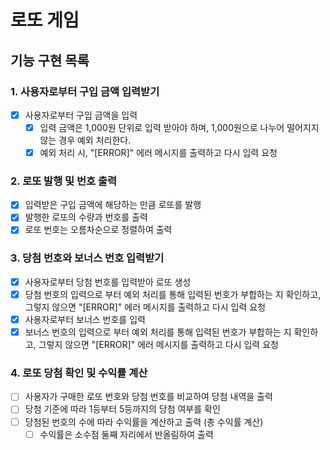 # 로또 게임 

## 기능 구현 목록

### 1. 사용자로부터 구입 금액 입력받기
  - [x] 사용자로부터 구입 금액을 입력
    - [x] 입력 금액은 1,000원 단위로 입력 받아야 하며, 1,000원으로 나누어 떨어지지 않는 경우 예외 처리한다.
    - [x] 예외 처리 시, "[ERROR]" 에러 메시지를 출력하고 다시 입력 요청

### 2. 로또 발행 및 번호 출력
  - [x] 입력받은 구입 금액에 해당하는 만큼 로또를 발행
  - [x] 발행한 로또의 수량과 번호를 출력
  - [x] 로또 번호는 오름차순으로 정렬하여 출력

### 3. 당첨 번호와 보너스 번호 입력받기
  - [x] 사용자로부터 당첨 번호를 입력받아 로또 생성
  - [x] 당첨 번호의 입력으로 부터 예외 처리를 통해 입력된 번호가 부합하는 지 확인하고, 그렇지 않으면 "[ERROR]" 에러 메시지를 출력하고 다시 입력 요청
  - [x] 사용자로부터 보너스 번호를 입력 
  - [x] 보너스 번호의 입력으로 부터 예외 처리를 통해 입력된 번호가 부합하는 지 확인하고, 그렇지 않으면 "[ERROR]" 에러 메시지를 출력하고 다시 입력 요청

### 4. 로또 당첨 확인 및 수익률 계산
  - [ ] 사용자가 구매한 로또 번호와 당첨 번호를 비교하여 당첨 내역을 출력
  - [ ] 당첨 기준에 따라 1등부터 5등까지의 당첨 여부를 확인
  - [ ] 당첨된 번호의 수에 따라 수익률을 계산하고 출력 (총 수익률 계산)
    - [ ] 수익률은 소수점 둘째 자리에서 반올림하여 출력